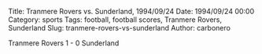 Title: Tranmere Rovers vs. Sunderland, 1994/09/24
Date: 1994/09/24 00:00
Category: sports
Tags: football, football scores, Tranmere Rovers, Sunderland
Slug: tranmere-rovers-vs-sunderland
Author: carbonero


Tranmere Rovers 1 - 0 Sunderland
